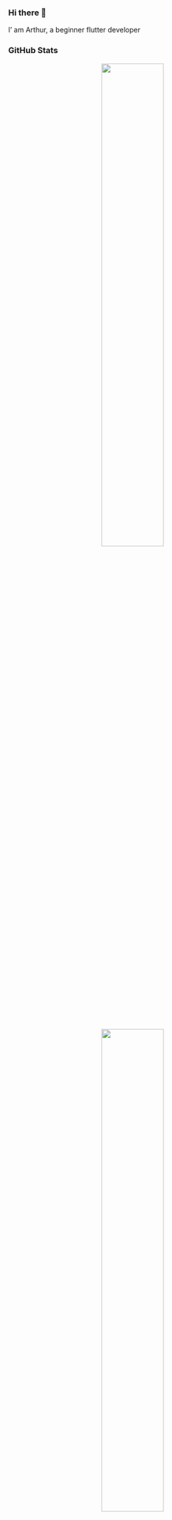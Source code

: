 ### Hi there 👋

I’ am Arthur, a beginner flutter developer

### GitHub Stats 

<p align="center">
  <img height="50%" width="auto" src ="https://github-readme-stats-sigma-five.vercel.app/api?username=arthur-kirdiashkin&show_icons=true&count_private=true&theme=moltack&hide_border=true&hide=issues,contribs&bg_color=00000000">
  <img height="50%" width="auto" src ="https://github-readme-stats-sigma-five.vercel.app/api/top-langs/?username=arthur-kirdiashkin&layout=compact&hide_border=true&theme=darcula&bg_color=00000000&langs_count=6&hide=jupyter%20notebook,tex,css,php">
  <br>
  <br>
</p>

### Contact me
<p align="left">
  <img src="https://t.me/mordvad2" alt="https://github.com/arthur-kirdiashkin/arthur-kirdiashkin/assets/144155500/74296fa6-a31c-471f-a894-ba29d33d5c97" width="100" />
</a>

 



